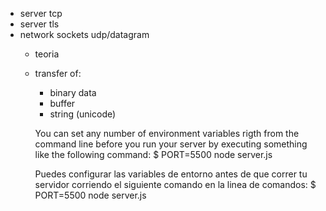 - server tcp
- server tls
- network sockets udp/datagram
  - teoria
  - transfer of:
    - binary data
    - buffer
    - string (unicode)

    You can set any number of environment variables rigth from the command line before you
    run your server by executing something like the following command:
    $ PORT=5500 node server.js

    Puedes configurar las variables de entorno antes de que correr tu servidor
    corriendo el siguiente comando en la linea de comandos:
    $ PORT=5500 node server.js

